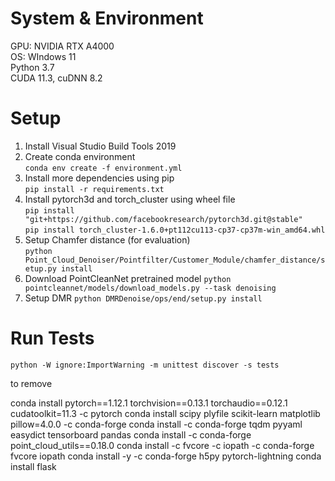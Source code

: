 # System & Environment
GPU: NVIDIA RTX A4000  
OS: WIndows 11  
Python 3.7  
CUDA 11.3, cuDNN 8.2  

# Setup

1. Install Visual Studio Build Tools 2019  
2. Create conda environment  
```conda env create -f environment.yml```
3. Install more dependencies using pip  
```pip install -r requirements.txt```
4. Install pytorch3d and torch_cluster using wheel file  
```pip install "git+https://github.com/facebookresearch/pytorch3d.git@stable"```  
```pip install torch_cluster-1.6.0+pt112cu113-cp37-cp37m-win_amd64.whl```  
5. Setup Chamfer distance (for evaluation)  
```python Point_Cloud_Denoiser/Pointfilter/Customer_Module/chamfer_distance/setup.py install```
6. Download PointCleanNet pretrained model
```python pointcleannet/models/download_models.py --task denoising```
7. Setup DMR
```python DMRDenoise/ops/end/setup.py install```


# Run Tests

```python -W ignore:ImportWarning -m unittest discover -s tests```  



to remove  

conda install pytorch==1.12.1 torchvision==0.13.1 torchaudio==0.12.1 cudatoolkit=11.3 -c pytorch
conda install scipy plyfile scikit-learn matplotlib pillow=4.0.0 -c conda-forge
conda install -c conda-forge tqdm pyyaml easydict tensorboard pandas
conda install -c conda-forge point_cloud_utils==0.18.0
conda install -c fvcore -c iopath -c conda-forge fvcore iopath
conda install -y -c conda-forge h5py pytorch-lightning
conda install flask